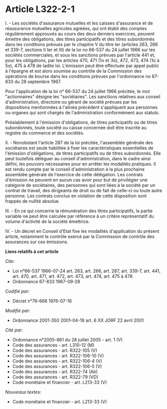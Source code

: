 # Article L322-2-1

I. - Les sociétés d'assurance mutuelles et les caisses d'assurance et de réassurance mutuelles agricoles agréées, qui ont
établi des comptes régulièrement approuvés au cours des deux derniers exercices, peuvent émettre des obligations, des titres
participatifs et des titres subordonnés dans les conditions prévues par le chapitre V du titre Ier (articles 263, 266 et
339-7, sections II ter et III) de la loi no 66-537 du 24 juillet 1966 sur les sociétés commerciales, et sous les sanctions
prévues par l'article 441 et, pour les obligations, par les articles 470, 471 (1o et 3o), 472, 473, 474 (1o à 5o), 475 à 478
de ladite loi. L'émission peut être effectuée par appel public à l'épargne et est alors soumise au contrôle de la Commission
des opérations de bourse dans les conditions prévues par l'ordonnance no 67-833 du 28 septembre 1967.

Pour l'application de la loi n° 66-537 du 24 juillet 1966 précitée, le mot "actionnaires" désigne les "sociétaires". Les
sanctions relatives aux conseil d'administration, directoire ou gérant de société prévues par les dispositions mentionnées à
l'alinéa précédent s'appliquent aux personnes ou organes qui sont chargés de l'administration conformément aux statuts.

Préalablement à l'émission d'obligations, de titres participatifs ou de titres subordonnés, toute société ou caisse concernée
doit être inscrite au registre du commerce et des sociétés.

II. - Nonobstant l'article 287 de la loi précitée, l'assemblée générale des sociétaires est seule habilitée à fixer les
caractéristiques essentielles de l'émission d'obligations, de titres participatifs ou de titres subordonnés. Elle peut
toutefois déléguer au conseil d'administration, dans le cadre ainsi défini, les pouvoirs nécessaires pour en arrêter les
modalités pratiques. Il est rendu compte par le conseil d'administration à la plus prochaine assemblée générale de l'exercice
de cette délégation. Les contrats d'émission ne peuvent en aucun cas avoir pour but de privilégier une catégorie de
sociétaires, des personnes qui sont liées à la société par un contrat de travail, des dirigeants de droit ou de fait de
celle-ci ou toute autre personne. Les contrats conclus en violation de cette disposition sont frappés de nullité absolue.

III. - En ce qui concerne la rémunération des titres participatifs, la partie variable ne peut être calculée par référence à
un critère représentatif du volume d'activité de la société émettrice.

IV. - Un décret en Conseil d'Etat fixe les modalités d'application du présent article, notamment le contrôle exercé par la
Commission de contrôle des assurances sur ces émissions.

**Liens relatifs à cet article**

_Cite_:

  - Loi n°66-537 1966-07-24 art. 263, art. 266, art. 287, art. 339-7, art. 441, art. 470, art. 471, art. 472, art. 473, art. 474, art. 475 à 478
  - Ordonnance 67-833 1967-09-28

_Codifié par_:

  - Décret n°76-666 1976-07-16

_Modifié par_:

  - Ordonnance 2001-350 2001-04-19 art. 6 XX JORF 22 avril 2001

_Cité par_:

  - Ordonnance n°2005-861 du 28 juillet 2005 - art. 1 (V)
  - Code des assurances - art. L310-12 (M)
  - Code des assurances - art. R322-105 (V)
  - Code des assurances - art. R322-106-10 (V)
  - Code des assurances - art. R322-106-4 (V)
  - Code des assurances - art. R322-106-5 (V)
  - Code des assurances - art. R322-74 (Ab)
  - Code des assurances - art. R322-79 (VD)
  - Code monétaire et financier - art. L213-33 (V)

_Nouveaux textes_:

  - Code monétaire et financier - art. L213-33 (V)
